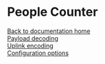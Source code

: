 # People Counter

[Back to documentation home](../README.md)\
[Payload decoding]()\
[Uplink encoding]()\
[Configuration options]()


